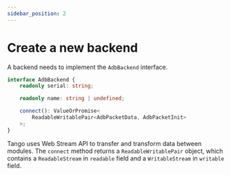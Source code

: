 ```yaml
---
sidebar_position: 2
---
```


# Create a new backend

A backend needs to implement the `AdbBackend` interface.

```ts
interface AdbBackend {
    readonly serial: string;

    readonly name: string | undefined;

    connect(): ValueOrPromise<
        ReadableWritablePair<AdbPacketData, AdbPacketInit>
    >;
}
```

Tango uses Web Stream API to transfer and transform data between modules. The `connect` method returns a `ReadableWritablePair` object, which contains a `ReadableStream` in `readable` field and a `WritableStream` in `writable` field.
